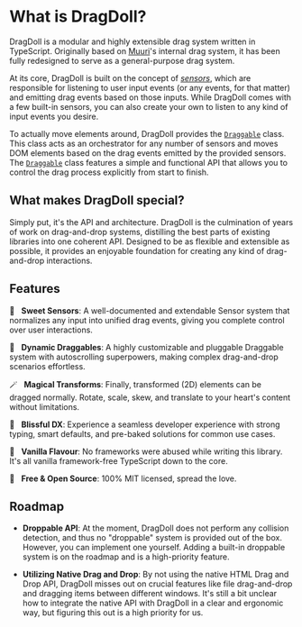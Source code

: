 # What is DragDoll?

DragDoll is a modular and highly extensible drag system written in TypeScript. Originally based on [Muuri](https://muuri.dev/)'s internal drag system, it has been fully redesigned to serve as a general-purpose drag system.

At its core, DragDoll is built on the concept of [_sensors_](/docs/sensor), which are responsible for listening to user input events (or any events, for that matter) and emitting drag events based on those inputs. While DragDoll comes with a few built-in sensors, you can also create your own to listen to any kind of input events you desire.

To actually move elements around, DragDoll provides the [`Draggable`](/docs/draggable) class. This class acts as an orchestrator for any number of sensors and moves DOM elements based on the drag events emitted by the provided sensors. The [`Draggable`](/docs/draggable) class features a simple and functional API that allows you to control the drag process explicitly from start to finish.

## What makes DragDoll special?

Simply put, it's the API and architecture. DragDoll is the culmination of years of work on drag-and-drop systems, distilling the best parts of existing libraries into one coherent API. Designed to be as flexible and extensible as possible, it provides an enjoyable foundation for creating any kind of drag-and-drop interactions.

## Features

📡 &nbsp; **Sweet Sensors**: A well-documented and extendable Sensor system that normalizes any input into unified drag events, giving you complete control over user interactions.

🤏 &nbsp; **Dynamic Draggables**: A highly customizable and pluggable Draggable system with autoscrolling superpowers, making complex drag-and-drop scenarios effortless.

🪄 &nbsp; **Magical Transforms**: Finally, transformed (2D) elements can be dragged normally. Rotate, scale, skew, and translate to your heart's content without limitations.

🧘 &nbsp; **Blissful DX**: Experience a seamless developer experience with strong typing, smart defaults, and pre-baked solutions for common use cases.

🍦 &nbsp; **Vanilla Flavour**: No frameworks were abused while writing this library. It's all vanilla framework-free TypeScript down to the core.

💝 &nbsp; **Free & Open Source**: 100% MIT licensed, spread the love.

## Roadmap

- **Droppable API**: At the moment, DragDoll does not perform any collision detection, and thus no "droppable" system is provided out of the box. However, you can implement one yourself. Adding a built-in droppable system is on the roadmap and is a high-priority feature.

- **Utilizing Native Drag and Drop**: By not using the native HTML Drag and Drop API, DragDoll misses out on crucial features like file drag-and-drop and dragging items between different windows. It's still a bit unclear how to integrate the native API with DragDoll in a clear and ergonomic way, but figuring this out is a high priority for us.
